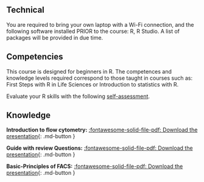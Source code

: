 ## Technical

You are required to bring your own laptop with a Wi-Fi connection, and the following software installed PRIOR to the course: R, R Studio. A list of packages will be provided in due time.

## Competencies

This course is designed for beginners in R. The competences and knowledge levels required correspond to those taught in courses such as: First Steps with R in Life Sciences or Introduction to statistics with R.

Evaluate your R skills with the following [self-assessment](https://docs.google.com/forms/d/e/1FAIpQLSdIyeuabd_ZOWXgI1MWHapmaOMu20L9ESkLDZiWnpmkpujyOg/viewform).


## Knowledge

**Introduction to flow cytometry:**
[:fontawesome-solid-file-pdf: Download the presentation](../scripts/1_Introduction-to-flow-cytometry_Melbourne_University.pdf){: .md-button }

**Guide with review Questions:**
[:fontawesome-solid-file-pdf: Download the presentation](../scripts/2_Guide-with-REVIEW-Questions_BD_biosciences.pdf){: .md-button }

**Basic-Principles of FACS:**
[:fontawesome-solid-file-pdf: Download the presentation](../scripts/3_Basic-Principles_University_of_California.pdf){: .md-button }
